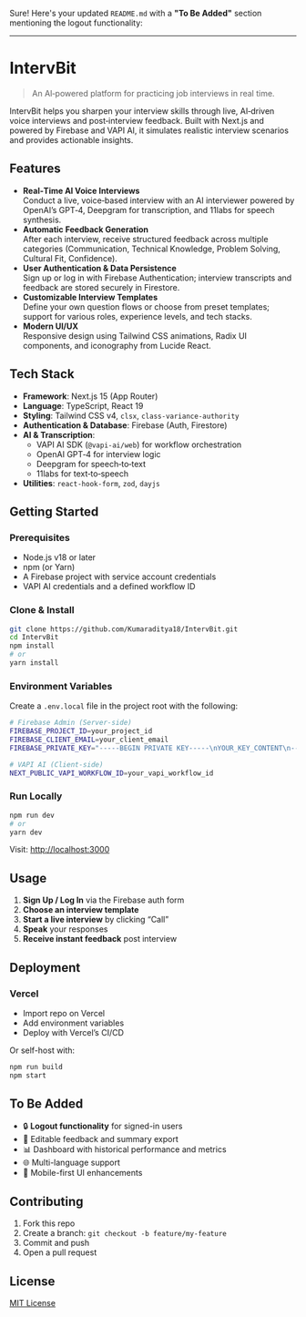 Sure! Here's your updated `README.md` with a **"To Be Added"** section mentioning the logout functionality:

---

# IntervBit

> An AI‑powered platform for practicing job interviews in real time.

IntervBit  helps you sharpen your interview skills through live, AI‑driven voice interviews and post‑interview feedback. Built with Next.js and powered by Firebase and VAPI AI, it simulates realistic interview scenarios and provides actionable insights.

## Features

- **Real‑Time AI Voice Interviews**  
  Conduct a live, voice‑based interview with an AI interviewer powered by OpenAI’s GPT‑4, Deepgram for transcription, and 11labs for speech synthesis.  
- **Automatic Feedback Generation**  
  After each interview, receive structured feedback across multiple categories (Communication, Technical Knowledge, Problem Solving, Cultural Fit, Confidence).  
- **User Authentication & Data Persistence**  
  Sign up or log in with Firebase Authentication; interview transcripts and feedback are stored securely in Firestore.  
- **Customizable Interview Templates**  
  Define your own question flows or choose from preset templates; support for various roles, experience levels, and tech stacks.  
- **Modern UI/UX**  
  Responsive design using Tailwind CSS animations, Radix UI components, and iconography from Lucide React.  

## Tech Stack

- **Framework**: Next.js 15 (App Router)  
- **Language**: TypeScript, React 19  
- **Styling**: Tailwind CSS v4, `clsx`, `class-variance-authority`  
- **Authentication & Database**: Firebase (Auth, Firestore)  
- **AI & Transcription**:  
  - VAPI AI SDK (`@vapi-ai/web`) for workflow orchestration  
  - OpenAI GPT‑4 for interview logic  
  - Deepgram for speech‑to‑text  
  - 11labs for text‑to‑speech  
- **Utilities**: `react-hook-form`, `zod`, `dayjs`  

## Getting Started

### Prerequisites

- Node.js v18 or later  
- npm (or Yarn)  
- A Firebase project with service account credentials  
- VAPI AI credentials and a defined workflow ID

### Clone & Install

```bash
git clone https://github.com/Kumaraditya18/IntervBit.git
cd IntervBit
npm install
# or
yarn install
```

### Environment Variables

Create a `.env.local` file in the project root with the following:

```bash
# Firebase Admin (Server-side)
FIREBASE_PROJECT_ID=your_project_id
FIREBASE_CLIENT_EMAIL=your_client_email
FIREBASE_PRIVATE_KEY="-----BEGIN PRIVATE KEY-----\nYOUR_KEY_CONTENT\n-----END PRIVATE KEY-----\n"

# VAPI AI (Client-side)
NEXT_PUBLIC_VAPI_WORKFLOW_ID=your_vapi_workflow_id
```

### Run Locally

```bash
npm run dev
# or
yarn dev
```

Visit: [http://localhost:3000](http://localhost:3000)

## Usage

1. **Sign Up / Log In** via the Firebase auth form  
2. **Choose an interview template**  
3. **Start a live interview** by clicking “Call”  
4. **Speak** your responses  
5. **Receive instant feedback** post interview  

## Deployment

### Vercel

- Import repo on Vercel  
- Add environment variables  
- Deploy with Vercel’s CI/CD  

Or self-host with:

```bash
npm run build
npm start
```

## To Be Added

- 🔒 **Logout functionality** for signed-in users  
- 📝 Editable feedback and summary export  
- 📊 Dashboard with historical performance and metrics  
- 🌐 Multi-language support  
- 📱 Mobile-first UI enhancements  

## Contributing

1. Fork this repo  
2. Create a branch: `git checkout -b feature/my-feature`  
3. Commit and push  
4. Open a pull request

## License

[MIT License](LICENSE)
